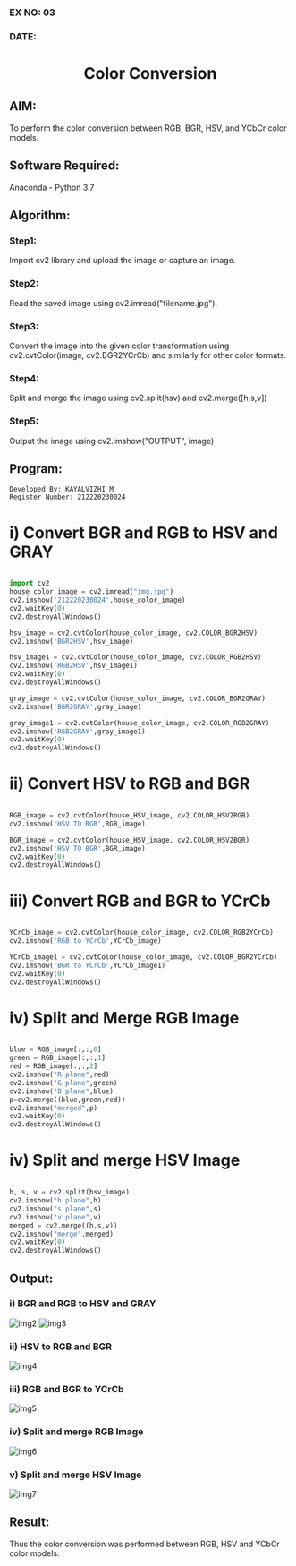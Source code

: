 ### EX NO: 03
### DATE:
# <p align="center">Color Conversion</p>
## AIM:
To perform the color conversion between RGB, BGR, HSV, and YCbCr color models.

## Software Required:
Anaconda - Python 3.7
## Algorithm:
### Step1:

Import cv2 library and upload the image or capture an image.

### Step2:

Read the saved image using cv2.imread("filename.jpg").

### Step3:

Convert the image into the given color transformation using cv2.cvtColor(image, cv2.BGR2YCrCb) and similarly for other color formats.

### Step4:

Split and merge the image using cv2.split(hsv) and cv2.merge([h,s,v])

### Step5:

Output the image using cv2.imshow("OUTPUT", image)

## Program:
```
Developed By: KAYALVIZHI M
Register Number: 212220230024
```
# i) Convert BGR and RGB to HSV and GRAY
```python

import cv2
house_color_image = cv2.imread("img.jpg")
cv2.imshow('212220230024',house_color_image)
cv2.waitKey(0)
cv2.destroyAllWindows()

hsv_image = cv2.cvtColor(house_color_image, cv2.COLOR_BGR2HSV)
cv2.imshow('BGR2HSV',hsv_image)

hsv_image1 = cv2.cvtColor(house_color_image, cv2.COLOR_RGB2HSV)
cv2.imshow('RGB2HSV',hsv_image1)
cv2.waitKey(0)
cv2.destroyAllWindows()

gray_image = cv2.cvtColor(house_color_image, cv2.COLOR_BGR2GRAY)
cv2.imshow('BGR2GRAY',gray_image)

gray_image1 = cv2.cvtColor(house_color_image, cv2.COLOR_RGB2GRAY)
cv2.imshow('RGB2GRAY',gray_image1)
cv2.waitKey(0)
cv2.destroyAllWindows()


```
# ii) Convert HSV to RGB and BGR
```python

RGB_image = cv2.cvtColor(house_HSV_image, cv2.COLOR_HSV2RGB)
cv2.imshow('HSV TO RGB',RGB_image)

BGR_image = cv2.cvtColor(house_HSV_image, cv2.COLOR_HSV2BGR)
cv2.imshow('HSV TO BGR',BGR_image)
cv2.waitKey(0)
cv2.destroyAllWindows()
```
# iii) Convert RGB and BGR to YCrCb
```python

YCrCb_image = cv2.cvtColor(house_color_image, cv2.COLOR_RGB2YCrCb)
cv2.imshow('RGB to YCrCb',YCrCb_image)

YCrCb_image1 = cv2.cvtColor(house_color_image, cv2.COLOR_BGR2YCrCb)
cv2.imshow('BGR to YCrCb',YCrCb_image1)
cv2.waitKey(0)
cv2.destroyAllWindows()

```
# iv) Split and Merge RGB Image
```python

blue = RGB_image[:,:,0]
green = RGB_image[:,:,1]
red = RGB_image[:,:,2]
cv2.imshow("R plane",red)
cv2.imshow("G plane",green)
cv2.imshow("B plane",blue)
p=cv2.merge((blue,green,red))
cv2.imshow("merged",p)
cv2.waitKey(0)
cv2.destroyAllWindows()


```
# iv) Split and merge HSV Image
```python

h, s, v = cv2.split(hsv_image)
cv2.imshow("h plane",h)
cv2.imshow("s plane",s)
cv2.imshow("v plane",v)
merged = cv2.merge((h,s,v))
cv2.imshow("merge",merged)
cv2.waitKey(0)
cv2.destroyAllWindows()


```
## Output:

### i) BGR and RGB to HSV and GRAY

![img2](https://user-images.githubusercontent.com/75413726/162756260-5c59e483-0548-4049-96d2-2e0de53265d8.jpg)
![img3](https://user-images.githubusercontent.com/75413726/162756291-5fff6aac-54bc-4ef7-8695-0ff4622b364f.jpg)


### ii) HSV to RGB and BGR

![img4](https://user-images.githubusercontent.com/75413726/162756398-70898eb7-77c4-4bae-b806-db63e066342c.jpg)


### iii) RGB and BGR to YCrCb

![img5](https://user-images.githubusercontent.com/75413726/162756449-cac1aa29-9a74-4bc8-a741-fccd39f4a21a.jpg)

### iv) Split and merge RGB Image

![img6](https://user-images.githubusercontent.com/75413726/162756511-8ebd5bfc-3fb9-4103-ba48-691eaab6ba3f.jpg)


### v) Split and merge HSV Image

![img7](https://user-images.githubusercontent.com/75413726/162756561-13cd6412-5947-4116-a156-c2e869461565.jpg)


## Result:
Thus the color conversion was performed between RGB, HSV and YCbCr color models.
